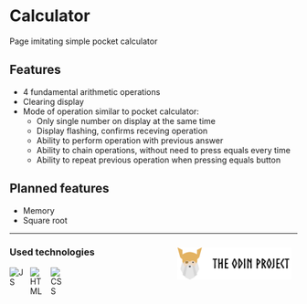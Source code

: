 # Calculator
Page imitating simple pocket calculator
## Features
- 4 fundamental arithmetic operations
- Clearing display
- Mode of operation similar to pocket calculator:
  - Only single number on display at the same time
  - Display flashing, confirms receving operation
  - Ability to perform operation with previous answer
  - Ability to chain operations, without need to press equals every time
  - Ability to repeat previous operation when pressing equals button
## Planned features
- Memory
- Square root
---
[<picture><source media="(prefers-color-scheme: dark)" srcset="https://raw.githubusercontent.com/MarcinSkic/marcinskic/main/icons/odin-dark.svg"><img align="right" alt="webpack" width="200px" src="https://raw.githubusercontent.com/MarcinSkic/marcinskic/main/icons/odin-light.svg" style="padding-right:10px;padding-top:10px;"/></picture>](https://www.theodinproject.com/lessons/foundations-calculator)
### Used technologies
[<img align="left" alt="JS" width="26px" src="https://cdn.jsdelivr.net/gh/devicons/devicon/icons/javascript/javascript-original.svg" style="padding-right:10px;" />][js]
[<img align="left" alt="HTML" width="26px" src="https://cdn.jsdelivr.net/gh/devicons/devicon/icons/html5/html5-original.svg" style="padding-right:10px;"/>][html]
[<img align="left" alt="CSS" width="26px" src="https://cdn.jsdelivr.net/gh/devicons/devicon/icons/css3/css3-original.svg" style="padding-right:10px;"/>][css]

[html]: https://en.wikipedia.org/wiki/HTML
[css]: https://en.wikipedia.org/wiki/CSS
[js]: https://en.wikipedia.org/wiki/JavaScript

